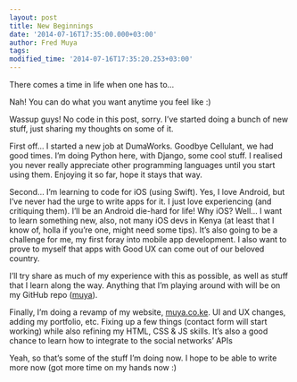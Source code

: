 ```yaml
---
layout: post
title: New Beginnings
date: '2014-07-16T17:35:00.000+03:00'
author: Fred Muya
tags:
modified_time: '2014-07-16T17:35:20.253+03:00'
---
```


There comes a time in life when one has to…

Nah! You can do what you want anytime you feel like :)

Wassup guys! No code in this post, sorry. I’ve started doing a bunch of new stuff, just sharing my thoughts on some of it.

First off… I started a new job at DumaWorks. Goodbye Cellulant, we had good times. I’m doing Python here, with Django, some cool stuff. I realised you never really appreciate other programming languages until you start using them. Enjoying it so far, hope it stays that way.

Second… I’m learning to code for iOS (using Swift). Yes, I love Android, but I’ve never had the urge to write apps for it. I just love experiencing (and critiquing them). I’ll be an Android die-hard for life! Why iOS? Well… I want to learn something new, also, not many iOS devs in Kenya (at least that I know of, holla if you’re one, might need some tips). It’s also going to be a challenge for me, my first foray into mobile app development. I also want to prove to myself that apps with Good UX can come out of our beloved country.

I’ll try share as much of my experience with this as possible, as well as stuff that I learn along the way. Anything that I’m playing around with will be on my GitHub repo ([muya](https://github.com/muya)).

Finally, I’m doing a revamp of my website, [muya.co.ke](http://muya.co.ke/). UI and UX changes, adding my portfolio, etc. Fixing up a few things (contact form will start working) while also refining my HTML, CSS & JS skills. It’s also a good chance to learn how to integrate to the social networks’ APIs

Yeah, so that’s some of the stuff I’m doing now. I hope to be able to write more now (got more time on my hands now :)
